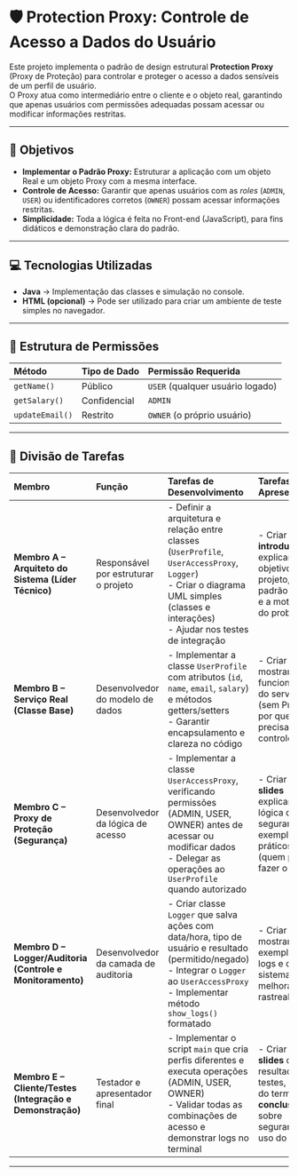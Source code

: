 # 🛡️ Protection Proxy: Controle de Acesso a Dados do Usuário

Este projeto implementa o padrão de design estrutural **Protection Proxy** (Proxy de Proteção) para controlar e proteger o acesso a dados sensíveis de um perfil de usuário.  
O Proxy atua como intermediário entre o cliente e o objeto real, garantindo que apenas usuários com permissões adequadas possam acessar ou modificar informações restritas.

---

## 🎯 Objetivos

- **Implementar o Padrão Proxy:** Estruturar a aplicação com um objeto Real e um objeto Proxy com a mesma interface.  
- **Controle de Acesso:** Garantir que apenas usuários com as *roles* (`ADMIN`, `USER`) ou identificadores corretos (`OWNER`) possam acessar informações restritas.  
- **Simplicidade:** Toda a lógica é feita no Front-end (JavaScript), para fins didáticos e demonstração clara do padrão.

---

## 💻 Tecnologias Utilizadas

- **Java** → Implementação das classes e simulação no console.  
- **HTML (opcional)** → Pode ser utilizado para criar um ambiente de teste simples no navegador.  

---

## 🧩 Estrutura de Permissões

| Método | Tipo de Dado | Permissão Requerida |
| :--- | :--- | :--- |
| `getName()` | Público | `USER` (qualquer usuário logado) |
| `getSalary()` | Confidencial | `ADMIN` |
| `updateEmail()` | Restrito | `OWNER` (o próprio usuário) |

---
## 🧩 Divisão de Tarefas

| Membro                                                     | Função                               | Tarefas de Desenvolvimento                                                                                                                                                                            | Tarefas de Apresentação                                                                                            |
| :---------------------------------------------------------- | :----------------------------------- | :---------------------------------------------------------------------------------------------------------------------------------------------------------------------------------------------------- | :----------------------------------------------------------------------------------------------------------------- |
| **Membro A – Arquiteto do Sistema (Líder Técnico)**         | Responsável por estruturar o projeto | - Definir a arquitetura e relação entre classes (`UserProfile`, `UserAccessProxy`, `Logger`) <br>- Criar o diagrama UML simples (classes e interações) <br>- Ajudar nos testes de integração          | - Criar **1 slide introdutório** explicando o objetivo do projeto, o padrão Proxy e a motivação do problema        |
| **Membro B – Serviço Real (Classe Base)**                   | Desenvolvedor do modelo de dados     | - Implementar a classe `UserProfile` com atributos (`id`, `name`, `email`, `salary`) e métodos getters/setters <br>- Garantir encapsulamento e clareza no código                                      | - Criar **1 slide** mostrando o funcionamento do serviço real (sem Proxy) e por que ele precisa de controle        |
| **Membro C – Proxy de Proteção (Segurança)**                | Desenvolvedor da lógica de acesso    | - Implementar a classe `UserAccessProxy`, verificando permissões (ADMIN, USER, OWNER) antes de acessar ou modificar dados <br>- Delegar as operações ao `UserProfile` quando autorizado               | - Criar **2 slides** explicando a lógica de segurança e exemplos práticos (quem pode fazer o quê)                  |
| **Membro D – Logger/Auditoria (Controle e Monitoramento)**  | Desenvolvedor da camada de auditoria | - Criar classe `Logger` que salva ações com data/hora, tipo de usuário e resultado (permitido/negado) <br>- Integrar o `Logger` ao `UserAccessProxy` <br>- Implementar método `show_logs()` formatado | - Criar **1 slide** mostrando exemplos de logs e como o sistema melhora a rastreabilidade                          |
| **Membro E – Cliente/Testes (Integração e Demonstração)**   | Testador e apresentador final        | - Implementar o script `main` que cria perfis diferentes e executa operações (ADMIN, USER, OWNER) <br>- Validar todas as combinações de acesso e demonstrar logs no terminal                          | - Criar **2 slides** com resultados dos testes, prints do terminal e **conclusões** sobre segurança e uso do Proxy |


---
